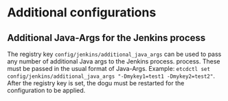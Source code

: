 # Additional configurations

## Additional Java-Args for the Jenkins process

The registry key `config/jenkins/additional_java_args` can be used to pass any number of additional Java args to the Jenkins process.
process. These must be passed in the usual format of Java-Args.
Example: `etcdctl set config/jenkins/additional_java_args "-Dmykey1=test1 -Dmykey2=test2"`.
After the registry key is set, the dogu must be restarted for the configuration to be applied.